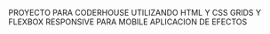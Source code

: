 PROYECTO PARA CODERHOUSE
 UTILIZANDO HTML Y CSS 
 GRIDS Y FLEXBOX
 RESPONSIVE PARA MOBILE
 APLICACION DE EFECTOS
 